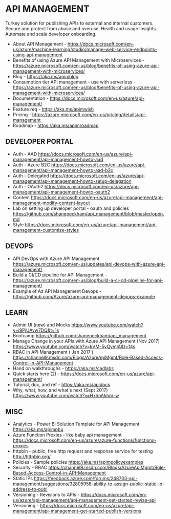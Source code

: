 # API MANAGEMENT

Turkey solution for publishing APIs to external and internal customers.  Secure and protect from abuse and overuse.  Health and usage insights.  Automate and scale developer onboarding.

* About API Management - <https://docs.microsoft.com/en-us/azure/machine-learning/studio/manage-web-service-endpoints-using-api-management>
* Benefits of using Azure API Management with Microservices - https://azure.microsoft.com/en-us/blog/benefits-of-using-azure-api-management-with-microservices/
* Blog - <https://aka.ms/apimblog>
* Consumption tier API management - use with serverless - https://azure.microsoft.com/en-us/blog/benefits-of-using-azure-api-management-with-microservices/
* Documentation - <https://docs.microsoft.com/en-us/azure/api-management/>
* Feature req - <https://aka.ms/apimwish>
* Pricing - <https://azure.microsoft.com/en-us/pricing/details/api-management>
* Roadmap - <https://aka.ms/apimroadmap>

## DEVELOPER PORTAL

* Auth - AAD <https://docs.microsoft.com/en-us/azure/api-management/api-management-howto-aad>
* Auth - Azure B2C <https://docs.microsoft.com/en-us/azure/api-management/api-management-howto-aad-b2c>
* Auth - Delegated <https://docs.microsoft.com/en-us/azure/api-management/api-management-howto-setup-delegation>
* Auth - OAuth2 <https://docs.microsoft.com/en-us/azure/api-management/api-management-howto-oauth2>
* Content <https://docs.microsoft.com/en-us/azure/api-management/api-management-modify-content-layout>
* Lab on setting up developer portal - oauth and policies  <https://github.com/shanepeckham/api_management/blob/master/open.md>
* Style <https://docs.microsoft.com/en-us/azure/api-management/api-management-customize-styles>

## DEVOPS

* API DevOps with Azure API Management https://azure.microsoft.com/en-us/updates/api-devops-with-azure-api-management/
* Build a CI/CD pipeline for API Management - https://azure.microsoft.com/en-us/blog/build-a-ci-cd-pipeline-for-api-management/
* Example of Az API Management Devops - https://github.com/Azure/azure-api-management-devops-example

## LEARN

* Admin UI (new) and Mocks <https://www.youtube.com/watch?v=i9PjUAvw7DQ&t=1s>
* Bootcamp <https://github.com/shanepeckham/api_management>
* Manage Change in your APIs with Azure API Management (Nov 2017) <https://www.youtube.com/watch?v=kVM-5vQymIA&t=14s> 
* RBAC in API Management ( Jan 2017 ) <https://channel9.msdn.com/Blogs/AzureApiMgmt/Role-Based-Access-Control-in-API-Management>
* Hand on walkthroughs - <https://aka.ms/cadlabs>
* Quick starts here (2) - <https://docs.microsoft.com/en-us/azure/api-management/>
* Tutorial, doc, and ref - <https://aka.ms/apidocs>
* Why, what, how, and what's next (Sept 2017) <https://www.youtube.com/watch?v=HxhoAkhor-w>

## MISC

* Analytics - Power BI Solution Template for API Management <https://aka.ms/apimpbu>
* Azure Function Proxies - like baby api management <https://docs.microsoft.com/en-us/azure/azure-functions/functions-proxies>
* httpbin - public, free http request and response service for testing <http://httpbin.org/>
* Policies - Sample policies <https://aka.ms/apimpolicyexamples>
* Security - RBAC <https://channel9.msdn.com/Blogs/AzureApiMgmt/Role-Based-Access-Control-in-API-Management>
* Static IPs <https://feedback.azure.com/forums/248703-api-management/suggestions/32805958-ability-to-assign-public-static-ip-address-to-publ>
* Versioning - Revisions to APIs - <https://docs.microsoft.com/en-us/azure/api-management/api-management-get-started-revise-api>
* Versioning - https://docs.microsoft.com/en-us/azure/api-management/api-management-get-started-publish-versions
